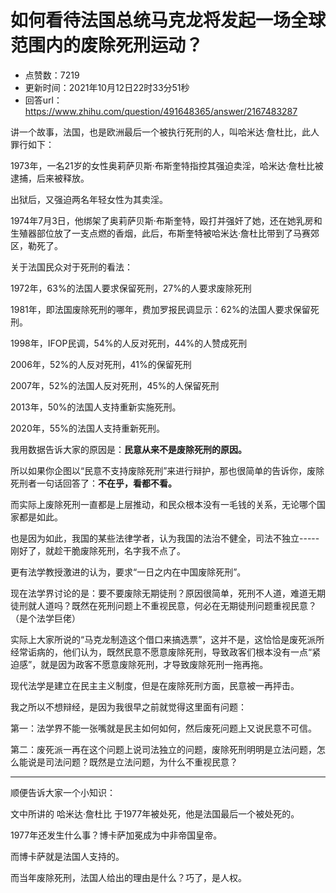 # 如何看待法国总统马克龙将发起一场全球范围内的废除死刑运动？
- 点赞数：7219
- 更新时间：2021年10月12日22时33分51秒
- 回答url：https://www.zhihu.com/question/491648365/answer/2167483287
<body>
 <p data-pid="hRxBM8iT">讲一个故事，法国，也是欧洲最后一个被执行死刑的人，叫哈米达·詹杜比，此人罪行如下：</p>
 <p data-pid="wJkfP7mp">1973年，一名21岁的女性奥莉萨贝斯·布斯奎特指控其强迫卖淫，哈米达·詹杜比被逮捕，后来被释放。</p>
 <p data-pid="SC8lo9XQ">出狱后，又强迫两名年轻女性为其卖淫。</p>
 <p data-pid="sJ6tGHal">1974年7月3日，他绑架了奥莉萨贝斯·布斯奎特，殴打并强奸了她，还在她乳房和生殖器部位放了一支点燃的香烟，此后，布斯奎特被哈米达·詹杜比带到了马赛郊区，勒死了。</p>
 <p data-pid="S9vzbVAf">关于法国民众对于死刑的看法：</p>
 <p data-pid="PNXAzw2z">1972年，63%的法国人要求保留死刑，27%的人要求废除死刑</p>
 <p data-pid="s3wx_pCz">1981年，即法国废除死刑的哪年，费加罗报民调显示：62%的法国人要求保留死刑。</p>
 <p data-pid="xRRfP9Jn">1998年，IFOP民调，54%的人反对死刑，44%的人赞成死刑</p>
 <p data-pid="Q94cCj1B">2006年，52%的人反对死刑，41%的保留死刑</p>
 <p data-pid="92rqrYN7">2007年，52%的法国人反对死刑，45%的人保留死刑</p>
 <p data-pid="mIRLMl20">2013年，50%的法国人支持重新实施死刑。</p>
 <p data-pid="Y9f3Wdq8">2020年，55%的法国人支持重新死刑。</p>
 <p data-pid="syiWWM_y">我用数据告诉大家的原因是：<b>民意从来不是废除死刑的原因。</b></p>
 <p data-pid="y75_pene">所以如果你企图以“民意不支持废除死刑”来进行辩护，那也很简单的告诉你，废除死刑者一句话回答了：<b>不在乎，看都不看。</b></p>
 <p data-pid="YyJQs07p">而实际上废除死刑一直都是上层推动，和民众根本没有一毛钱的关系，无论哪个国家都是如此。</p>
 <p data-pid="oP2ySKV8">也是因为如此，我国的某些法律学者，认为我国的法治不健全，司法不独立-----刚好了，就趁干脆废除死刑，名字我不点了。</p>
 <p data-pid="_J0X-_ml">更有法学教授激进的认为，要求“一日之内在中国废除死刑”。</p>
 <p data-pid="_j1tVA85">现在法学界讨论的是：要不要废除无期徒刑？原因很简单，死刑不人道，难道无期徒刑就人道吗？既然在死刑问题上不重视民意，何必在无期徒刑问题重视民意？（是个法学巨佬）</p>
 <p data-pid="7pYrg2y1">实际上大家所说的“马克龙制造这个借口来搞选票”，这并不是，这恰恰是废死派所经常诟病的，他们认为，既然民意不愿意废除死刑，导致政客们根本没有一点“紧迫感”，就是因为政客不愿意废除死刑，才导致废除死刑一拖再拖。</p>
 <p data-pid="YHs4Y9o1">现代法学是建立在民主主义制度，但是在废除死刑方面，民意被一再抨击。</p>
 <p data-pid="UgYLqULK">我之所以不想辩经，是因为我很早之前就觉得这里面有问题：</p>
 <p data-pid="nP9k_MpZ">第一：法学界不能一张嘴就是民主如何如何，然后废死问题上又说民意不可信。</p>
 <p data-pid="nBt6w5X7">第二：废死派一再在这个问题上说司法独立的问题，废除死刑明明是立法问题，怎么能说是司法问题？既然是立法问题，为什么不重视民意？</p>
 <hr>
 <p data-pid="CyyDLIOp">顺便告诉大家一个小知识：</p>
 <p data-pid="hkKBLTJw">文中所讲的 哈米达·詹杜比 于1977年被处死，他是法国最后一个被处死的。</p>
 <p data-pid="oF4aJhDD">1977年还发生什么事？博卡萨加冕成为中非帝国皇帝。</p>
 <p data-pid="g7bLmhCc">而博卡萨就是法国人支持的。</p>
 <p data-pid="3GWrr3FL">而当年废除死刑，法国人给出的理由是什么？巧了，是人权。</p>
</body>